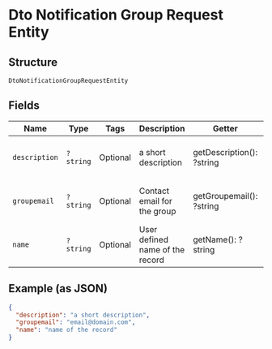 
# Dto Notification Group Request Entity

## Structure

`DtoNotificationGroupRequestEntity`

## Fields

| Name | Type | Tags | Description | Getter | Setter |
|  --- | --- | --- | --- | --- | --- |
| `description` | `?string` | Optional | a short description | getDescription(): ?string | setDescription(?string description): void |
| `groupemail` | `?string` | Optional | Contact email for the group | getGroupemail(): ?string | setGroupemail(?string groupemail): void |
| `name` | `?string` | Optional | User defined name of the record | getName(): ?string | setName(?string name): void |

## Example (as JSON)

```json
{
  "description": "a short description",
  "groupemail": "email@domain.com",
  "name": "name of the record"
}
```

